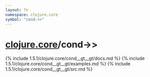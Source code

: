 ```yaml
---
layout: fn
namespace: clojure.core
symbol: "cond->>"
---
```


# [clojure.core](../)/cond->>

{% include 1.5.1/clojure.core/cond__gt__gt/docs.md %}
{% include 1.5.1/clojure.core/cond__gt__gt/examples.md %}
{% include 1.5.1/clojure.core/cond__gt__gt/src.md %}

